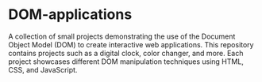 # DOM-applications
A collection of small projects demonstrating the use of the Document Object Model (DOM) to create interactive web applications. This repository contains projects such as a digital clock, color changer, and more. Each project showcases different DOM manipulation techniques using HTML, CSS, and JavaScript.
